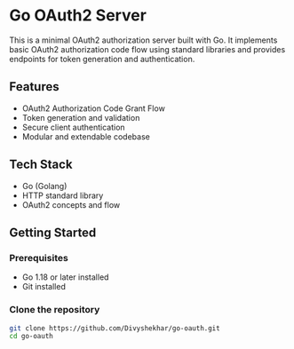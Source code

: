 # Go OAuth2 Server

This is a minimal OAuth2 authorization server built with Go. It implements basic OAuth2 authorization code flow using standard libraries and provides endpoints for token generation and authentication.

## Features

- OAuth2 Authorization Code Grant Flow
- Token generation and validation
- Secure client authentication
- Modular and extendable codebase

## Tech Stack

- Go (Golang)
- HTTP standard library
- OAuth2 concepts and flow

## Getting Started

### Prerequisites

- Go 1.18 or later installed
- Git installed

### Clone the repository

```bash
git clone https://github.com/Divyshekhar/go-oauth.git
cd go-oauth
